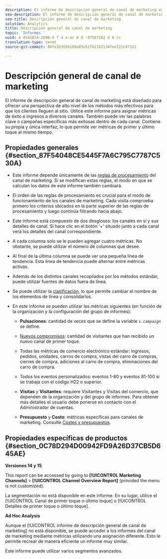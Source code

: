 ```yaml
---
description: El informe de descripción general de canal de marketing está diseñado para ofrecer una perspectiva de alto nivel de los métodos más efectivos para que los clientes lleguen al sitio. Utilice este informe para asignar métricas de éxito e ingresos a diversos canales. También puede ver las palabras clave o campañas específicas más exitosas dentro de cada canal. Contiene su propia y única interfaz, lo que permite ver métricas de primer y último toque al mismo tiempo.
seo-description: El informe de descripción general de canal de marketing está diseñado para ofrecer una perspectiva de alto nivel de los métodos más efectivos para que los clientes lleguen al sitio. Utilice este informe para asignar métricas de éxito e ingresos a diversos canales. También puede ver las palabras clave o campañas específicas más exitosas dentro de cada canal. Contiene su propia y única interfaz, lo que permite ver métricas de primer y último toque al mismo tiempo.
seo-title: Descripción general de canal de marketing
solution: Analytics
title: Descripción general de canal de marketing
topic: 'Informes '
uuid: e 4542014-2098-4 f 4 a-ac 0 d -97587182 d 6 cc
translation-type: tm+mt
source-git-commit: 86fe1b3650100a05e52fb2102134fee515c871b1

---
```



# Descripción general de canal de marketing

El informe de descripción general de canal de marketing está diseñado para ofrecer una perspectiva de alto nivel de los métodos más efectivos para que los clientes lleguen al sitio. Utilice este informe para asignar métricas de éxito e ingresos a diversos canales. También puede ver las palabras clave o campañas específicas más exitosas dentro de cada canal. Contiene su propia y única interfaz, lo que permite ver métricas de primer y último toque al mismo tiempo.

## Propiedades generales {#section_87F54048CE5445F7A6C795C7787C530A}

* Este informe depende únicamente de las [reglas de procesamiento](https://marketing.adobe.com/resources/help/en_US/mchannel/index.html?f=c_channels_rules) del canal de marketing. Si se modifican estas reglas, el modo en que se calculan los datos de este informe también cambiará.
* El orden de las reglas de procesamiento es crucial para el modo de funcionamiento de los canales de marketing. Cada visita comprueba primero los criterios ubicados en la parte superior de las reglas de procesamiento y luego continúa filtrando hacia abajo.
* Este informe está compuesto de dos desgloses: los canales en sí y sus detalles de canal. Si hace clic en el botón '+' situado junto a cada canal verá los detalles del canal correspondiente.
* A cada columna solo se le pueden agregar cuatro métricas. No obstante, se puede utilizar el número de columnas que desee.
* Al final de la última columna se puede ver una pequeña línea de tendencia. Esta línea de tendencia puede alternar entre métricas activas.
* Además de los distintos canales recopilados por los métodos estándar, puede utilizar fuentes de datos fuera de línea.
* Se puede utilizar la [clasificación](https://marketing.adobe.com/resources/help/en_US/mchannel/index.html?f=t_classifications), lo que permite cambiar el nombre de los elementos de línea y consolidarlos.
* En este informe se pueden utilizar las métricas siguientes (en función de la organización y la configuración del grupo de informes):

   * **Pulsaciones**: cantidad de veces que se define la variable *`s.campaign`* se define.

   * [Nuevos compromisos](https://marketing.adobe.com/resources/help/en_US/mchannel/index.html?f=t_visitor_engagement): cantidad de visitantes que han recibido un nuevo canal de primer toque.
   * Todas las métricas de comercio electrónico estándar: ingresos, pedidos, unidades, carros de compra, vistas del carro de compras, cierres de compra, adiciones al carro de compra, eliminaciones del carro de compra.
   * Todos los eventos personalizados: eventos 1-80 y eventos 81-100 si se trabaja con el código H22 o superior.
   * **Visitas** y **Visitantes**: requiere Visitantes y Visitas del comercio, que dependen de la organización y del grupo de informes. Para obtener más detalles el usuario debe ponerse en contacto con el Administrador de cuentas.

   * **Presupuesto** y **Costo**: métricas específicas para canales de marketing. Consulte [Costes y presupuestos](https://marketing.adobe.com/resources/help/en_US/mchannel/index.html?f=c_overview_budget).

## Propiedades específicas de productos {#section_0C78D294D00942FD9A26D37CB5D645AE}

**Versiones 14 y 15**

This report can be accessed by going to **[!UICONTROL Marketing Channels]** &gt; **[!UICONTROL Channel Overview Report]** (provided the menu is not customized).

La segmentación no está disponible en este informe. En su lugar, utilice el [!UICONTROL Canal de primer toque o último toque] o [!UICONTROL Detalles de primer toque o último toque].

**Ad Hoc Analysis**

Aunque el [!UICONTROL informe de descripción general de canal de marketing] no está disponible, se puede acceder a los informes del canal de marketing mediante métricas utilizando una asignación diferente. Esto le permite recrear de manera eficiente un informe muy similar.

Este informe puede utilizar varios segmentos avanzados.
